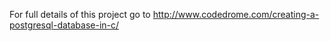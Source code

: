 For full details of this project go to
http://www.codedrome.com/creating-a-postgresql-database-in-c/
